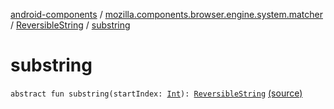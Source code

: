 [android-components](../../index.md) / [mozilla.components.browser.engine.system.matcher](../index.md) / [ReversibleString](index.md) / [substring](./substring.md)

# substring

`abstract fun substring(startIndex: `[`Int`](https://kotlinlang.org/api/latest/jvm/stdlib/kotlin/-int/index.html)`): `[`ReversibleString`](index.md) [(source)](https://github.com/mozilla-mobile/android-components/blob/master/components/browser/engine-system/src/main/java/mozilla/components/browser/engine/system/matcher/ReversibleString.kt#L21)